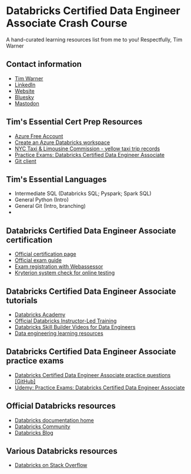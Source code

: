 # Databricks Certified Data Engineer Associate Crash Course

A hand-curated learning resources list from me to you! Respectfully, Tim Warner

## Contact information

- [Tim Warner](mailto:timothywarner316@gmail.com)
- [LinkedIn](https://www.linkedin.com/in/timothywarner/)
- [Website](https://techtrainertim.com)
- [Bluesky](https://bsky.app/profile/techtrainertim.bsky.social)
- [Mastodon](https://mastodon.social/@techtrainertim)

## Tim's Essential Cert Prep Resources

- [Azure Free Account](https://azure.microsoft.com/en-us/free/)
- [Create an Azure Databricks workspace](https://learn.microsoft.com/en-us/azure/databricks/getting-started/)
- [NYC Taxi & Limousine Commission - yellow taxi trip records](https://learn.microsoft.com/en-us/azure/open-datasets/dataset-taxi-yellow?tabs=pyspark)
- [Practice Exams: Databricks Certified Data Engineer Associate](https://www.udemy.com/course/practice-exams-databricks-certified-data-engineer-associate/?couponCode=KEEPLEARNING)
- [Git client](https://git-scm.com/)

## Tim's Essential Languages

- Intermediate SQL (Databricks SQL; Pyspark; Spark SQL)
- General Python (Intro)
- General Git (Intro, branching)
- 

## Databricks Certified Data Engineer Associate certification

- [Official certification page](https://www.databricks.com/learn/certification/data-engineer-associate)
- [Official exam guide](https://www.databricks.com/sites/default/files/2024-05/databricks-certified-data-engineer-associate-exam-guide.pdf)
- [Exam registration with Webassessor](https://webassessor.com/databricks)
- [Kryterion system check for online testing](https://www.kryterion.com/systemcheck/)

## Databricks Certified Data Engineer Associate tutorials

- [Databricks Academy](https://partner-academy.databricks.com/pages/21/home)
- [Official Databricks Instructor-Led Training](https://www.databricks.com/training/catalog)
- [Databricks Skill Builder Videos for Data Engineers](https://www.youtube.com/@stephanieamrivera/videos)
- [Data engineering learning resources](https://dataengineering.wiki/Learning+Resources)

## Databricks Certified Data Engineer Associate practice exams

- [Databricks Certified Data Engineer Associate practice questions [GitHub]](https://github.com/Amrit-Hub/Databricks-Certified-Data-Engineer-Associate-Questions)
- [Udemy: Practice Exams: Databricks Certified Data Engineer Associate](https://www.udemy.com/course/practice-exams-databricks-certified-data-engineer-associate/)

## Official Databricks resources

- [Databricks documentation home](https://docs.databricks.com/en/index.html)
- [Databricks Community](https://community.databricks.com/)
- [Databricks Blog](https://www.databricks.com/blog)

## Various Databricks resources

- [Databricks on Stack Overflow](https://stackoverflow.com/questions/tagged/databricks)

